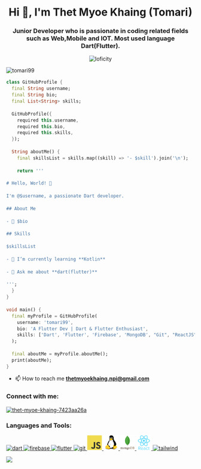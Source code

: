 
<h1 align="center">Hi 👋, I'm Thet Myoe Khaing (Tomari)</h1>
<h3 align="center">Junior Developer who is passionate in coding related fields such as Web,Mobile and IOT. Most used language Dart(Flutter).</h3>

<p align="center">
<img alt="loficity" width="900px" src="https://media.giphy.com/media/v1.Y2lkPTc5MGI3NjExZTB0OWtrMW4xZnV1d2s4ejN4dXp1M3MzdjR5dnZoYnJ2anRncmNoYyZlcD12MV9pbnRlcm5hbF9naWZfYnlfaWQmY3Q9Zw/iIqmM5tTjmpOB9mpbn/giphy.gif"</img>
</p>


<p align="left"> <img src="https://komarev.com/ghpvc/?username=tomari99&label=Profile%20views&color=0e75b6&style=flat" alt="tomari99" /> </p>


```dart
class GitHubProfile {
  final String username;
  final String bio;
  final List<String> skills;

  GitHubProfile({
    required this.username,
    required this.bio,
    required this.skills,
  });

  String aboutMe() {
    final skillsList = skills.map((skill) => '- $skill').join('\n');

    return '''

# Hello, World! 👋

I'm @$username, a passionate Dart developer.

## About Me

- 💼 $bio

## Skills

$skillsList

- 🌱 I’m currently learning **Kotlin**

- 💬 Ask me about **dart(flutter)**

''';
  }
}

void main() {
  final myProfile = GitHubProfile(
    username: 'tomari99',
    bio: 'A Flutter Dev | Dart & Flutter Enthusiast',
    skills: ['Dart', 'Flutter', 'Firebase', 'MongoDB', "Git", "ReactJS", "TailwindCSS"],
  );

  final aboutMe = myProfile.aboutMe();
  print(aboutMe);
}


```


- 📫 How to reach me **thetmyoekhaing.npi@gmail.com**

<h3 align="left">Connect with me:</h3>
<p align="left">
<a href="https://www.linkedin.com/in/thetmyoekhaing/" target="blank"><img align="center" src="https://raw.githubusercontent.com/rahuldkjain/github-profile-readme-generator/master/src/images/icons/Social/linked-in-alt.svg" alt="thet-myoe-khaing-7423aa26a" height="30" width="40" /></a>
</p>

<h3 align="left">Languages and Tools:</h3>
<p align="left"> <a href="https://dart.dev" target="_blank" rel="noreferrer"> <img src="https://www.vectorlogo.zone/logos/dartlang/dartlang-icon.svg" alt="dart" width="40" height="40"/> </a> <a href="https://firebase.google.com/" target="_blank" rel="noreferrer"> <img src="https://www.vectorlogo.zone/logos/firebase/firebase-icon.svg" alt="firebase" width="40" height="40"/> </a> <a href="https://flutter.dev" target="_blank" rel="noreferrer"> <img src="https://www.vectorlogo.zone/logos/flutterio/flutterio-icon.svg" alt="flutter" width="40" height="40"/> </a> <a href="https://git-scm.com/" target="_blank" rel="noreferrer"> <img src="https://www.vectorlogo.zone/logos/git-scm/git-scm-icon.svg" alt="git" width="40" height="40"/> </a> <a href="https://developer.mozilla.org/en-US/docs/Web/JavaScript" target="_blank" rel="noreferrer"> <img src="https://raw.githubusercontent.com/devicons/devicon/master/icons/javascript/javascript-original.svg" alt="javascript" width="40" height="40"/> </a> <a href="https://www.linux.org/" target="_blank" rel="noreferrer"> <img src="https://raw.githubusercontent.com/devicons/devicon/master/icons/linux/linux-original.svg" alt="linux" width="40" height="40"/> </a> <a href="https://www.mongodb.com/" target="_blank" rel="noreferrer"> <img src="https://raw.githubusercontent.com/devicons/devicon/master/icons/mongodb/mongodb-original-wordmark.svg" alt="mongodb" width="40" height="40"/> </a> <a href="https://reactjs.org/" target="_blank" rel="noreferrer"> <img src="https://raw.githubusercontent.com/devicons/devicon/master/icons/react/react-original-wordmark.svg" alt="react" width="40" height="40"/> </a> <a href="https://tailwindcss.com/" target="_blank" rel="noreferrer"> <img src="https://www.vectorlogo.zone/logos/tailwindcss/tailwindcss-icon.svg" alt="tailwind" width="40" height="40"/> </a> </p>



<img src="https://raw.githubusercontent.com/trinib/trinib/a5f17399d881c5651a89bfe4a621014b08346cf0/images/marquee.svg">








